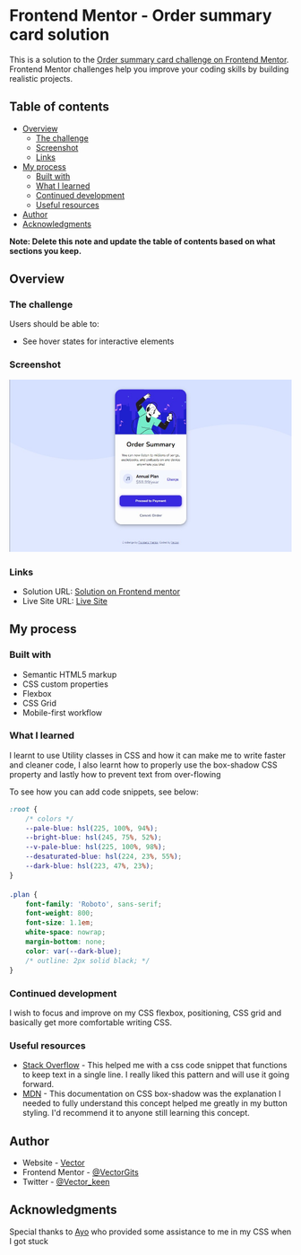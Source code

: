 # Frontend Mentor - Order summary card solution

This is a solution to the [Order summary card challenge on Frontend Mentor](https://www.frontendmentor.io/challenges/order-summary-component-QlPmajDUj). Frontend Mentor challenges help you improve your coding skills by building realistic projects. 

## Table of contents

- [Overview](#overview)
  - [The challenge](#the-challenge)
  - [Screenshot](#screenshot)
  - [Links](#links)
- [My process](#my-process)
  - [Built with](#built-with)
  - [What I learned](#what-i-learned)
  - [Continued development](#continued-development)
  - [Useful resources](#useful-resources)
- [Author](#author)
- [Acknowledgments](#acknowledgments)

**Note: Delete this note and update the table of contents based on what sections you keep.**

## Overview

### The challenge

Users should be able to:

- See hover states for interactive elements

### Screenshot

![](./images/Screenshot-landscape.jpg)


### Links

- Solution URL: [Solution on Frontend mentor](https://www.frontendmentor.io/solutions/order-summary-page-using-html-and-css-uY2vumA1ig)
- Live Site URL: [Live Site](https://order-summary-page1.netlify.app/)

## My process

### Built with

- Semantic HTML5 markup
- CSS custom properties
- Flexbox
- CSS Grid
- Mobile-first workflow

### What I learned

I learnt to use Utility classes in CSS and how it can make me to write faster and cleaner code, I also learnt how to properly use the box-shadow CSS property and lastly how to prevent text from over-flowing

To see how you can add code snippets, see below:


```css
:root {
    /* colors */
    --pale-blue: hsl(225, 100%, 94%);
    --bright-blue: hsl(245, 75%, 52%);
    --v-pale-blue: hsl(225, 100%, 98%);
    --desaturated-blue: hsl(224, 23%, 55%);
    --dark-blue: hsl(223, 47%, 23%);
}

.plan {
    font-family: 'Roboto', sans-serif;
    font-weight: 800;
    font-size: 1.1em;
    white-space: nowrap;
    margin-bottom: none;
    color: var(--dark-blue);
    /* outline: 2px solid black; */
}
```


### Continued development

I wish to focus and improve on my CSS flexbox, positioning, CSS grid and basically get more comfortable writing CSS.



### Useful resources

- [Stack Overflow](https://stackoverflow.com/questions/6667081/keep-a-line-of-text-as-a-single-line-wrap-the-whole-line-or-none-at-all) - This helped me with a css code snippet that functions to keep text in a single line. I really liked this pattern and will use it going forward.
- [MDN](https://developer.mozilla.org/en-US/docs/Web/CSS/box-shadow) - This documentation on CSS box-shadow was the explanation I needed to fully understand this concept helped me greatly in my button styling. I'd recommend it to anyone still learning this concept.


## Author

- Website - [Vector](https://www.your-site.com)
- Frontend Mentor - [@VectorGits](https://www.frontendmentor.io/profile/VectorGits)
- Twitter - [@Vector_keen](https://www.twitter.com/Vector_keen)


## Acknowledgments

Special thanks to [Ayo](https://github.com/Ayblue004) who provided some assistance to me in my CSS when I got stuck


